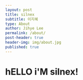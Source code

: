 ```yaml
---
layout: post
title: silnex
subtitle: 이지혜
type: About
author: Jihye Lee
permalink: /about/
post-header: true
header-img: img/about.jpg
published: true
---
```


# hELLO i'M silnex!